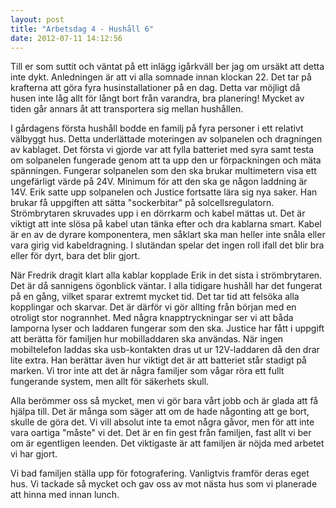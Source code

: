 ```yaml
---
layout: post
title: "Arbetsdag 4 - Hushåll 6"
date: 2012-07-11 14:12:56
---
```

Till er som suttit och väntat på ett inlägg igårkväll ber jag om ursäkt att detta inte dykt. Anledningen är att vi alla somnade innan klockan 22. Det tar på krafterna att göra fyra husinstallationer på en dag. Detta var möjligt då husen inte låg allt för långt bort från varandra, bra planering! Mycket av tiden går annars åt att transportera sig mellan hushållen.

I gårdagens första hushåll bodde en familj på fyra personer i ett relativt välbyggt hus. Detta underlättade moteringen av solpanelen och dragningen av kablaget. Det första vi gjorde var att fylla batteriet med syra samt testa om solpanelen fungerade genom att ta upp den ur förpackningen och mäta spänningen. Fungerar solpanelen som den ska brukar multimetern visa ett ungefärligt värde på 24V. Minimum för att den ska ge någon laddning är 14V. Erik satte upp solpanelen och Justice fortsatte lära sig nya saker. Han brukar få uppgiften att sätta "sockerbitar" på solcellsregulatorn. Strömbrytaren skruvades upp i en dörrkarm och kabel mättas ut. Det är viktigt att inte slösa på kabel utan tänka efter och dra kablarna smart. Kabel är en av de dyrare komponentera, men såklart ska man heller inte snåla eller vara girig vid kabeldragning. I slutändan spelar det ingen roll ifall det blir bra eller för dyrt, bara det blir gjort.

När Fredrik dragit klart alla kablar kopplade Erik in det sista i strömbrytaren. Det är då sannigens ögonblick väntar. I alla tidigare hushåll har det fungerat på en gång, vilket sparar extremt mycket tid. Det tar tid att felsöka alla kopplingar och skarvar. Det är därför vi gör allting från början med en otroligt stor nogrannhet. Med några knapptryckningar ser vi att båda lamporna lyser och laddaren fungerar som den ska. Justice har fått i uppgift att berätta för familjen hur mobilladdaren ska användas. När ingen mobiltelefon laddas ska usb-kontakten dras ut ur 12V-laddaren då den drar lite extra. Han berättar även hur viktigt det är att batteriet står stadigt på marken. Vi tror inte att det är några familjer som vågar röra ett fullt fungerande system, men allt för säkerhets skull.

Alla berömmer oss så mycket, men vi gör bara vårt jobb och är glada att få hjälpa till. Det är många som säger att om de hade någonting att ge bort, skulle de göra det. Vi vill absolut inte ta emot några gåvor, men för att inte vara oartiga "måste" vi det. Det är en fin gest från familjen, fast allt vi ber om är egentligen leenden. Det viktigaste är att familjen är nöjda med arbetet vi har gjort.

Vi bad familjen ställa upp för fotografering. Vanligtvis framför deras eget hus. Vi tackade så mycket och gav oss av mot nästa hus som vi planerade att hinna med innan lunch.
